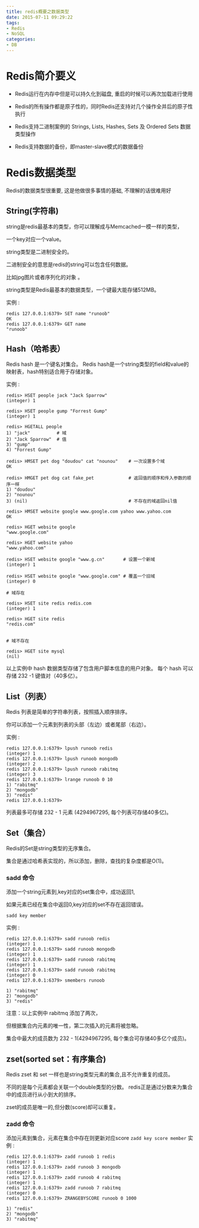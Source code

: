 ```yaml
---
title: redis概要之数据类型
date: 2015-07-11 09:29:22
tags:
- Redis
- NoSQL
categories:
- DB
---
```


# Redis简介要义

- Redis运行在内存中但是可以持久化到磁盘, 重启的时候可以再次加载进行使用

- Redis的所有操作都是原子性的，同时Redis还支持对几个操作全并后的原子性执行

-  Redis支持二进制案例的 Strings, Lists, Hashes, Sets 及 Ordered Sets 数据类型操作

- Redis支持数据的备份，即master-slave模式的数据备份


# Redis数据类型

Redis的数据类型很重要, 这是他做很多事情的基础, 不理解的话很难用好

<!-- more -->

## String(字符串)

string是redis最基本的类型，你可以理解成与Memcached一模一样的类型，

一个key对应一个value。

string类型是二进制安全的。

二进制安全的意思是redis的string可以包含任何数据。

比如jpg图片或者序列化的对象 。

string类型是Redis最基本的数据类型，一个键最大能存储512MB。

实例 : 

```
redis 127.0.0.1:6379> SET name "runoob"
OK
redis 127.0.0.1:6379> GET name
"runoob"
```

## Hash（哈希表）

Redis hash 是一个键名对集合。
Redis hash是一个string类型的field和value的映射表，hash特别适合用于存储对象。

实例 : 
```
redis> HSET people jack "Jack Sparrow"
(integer) 1

redis> HSET people gump "Forrest Gump"
(integer) 1

redis> HGETALL people
1) "jack"          # 域
2) "Jack Sparrow"  # 值
3) "gump"
4) "Forrest Gump"
```

```
redis> HMSET pet dog "doudou" cat "nounou"    # 一次设置多个域
OK

redis> HMGET pet dog cat fake_pet             # 返回值的顺序和传入参数的顺序一样
1) "doudou"
2) "nounou"
3) (nil)                                      # 不存在的域返回nil值
```

```
redis> HMSET website google www.google.com yahoo www.yahoo.com
OK

redis> HGET website google
"www.google.com"

redis> HGET website yahoo
"www.yahoo.com"
```

```
redis> HSET website google "www.g.cn"       # 设置一个新域
(integer) 1

redis> HSET website google "www.google.com" # 覆盖一个旧域
(integer) 0
```

```
# 域存在

redis> HSET site redis redis.com
(integer) 1

redis> HGET site redis
"redis.com"


# 域不存在

redis> HGET site mysql
(nil)
```
以上实例中 hash 数据类型存储了包含用户脚本信息的用户对象。
每个 hash 可以存储 232 -1 键值对（40多亿）。

## List（列表）

Redis 列表是简单的字符串列表，按照插入顺序排序。

你可以添加一个元素到列表的头部（左边）或者尾部（右边）。

实例 :
```
redis 127.0.0.1:6379> lpush runoob redis
(integer) 1
redis 127.0.0.1:6379> lpush runoob mongodb
(integer) 2
redis 127.0.0.1:6379> lpush runoob rabitmq
(integer) 3
redis 127.0.0.1:6379> lrange runoob 0 10
1) "rabitmq"
2) "mongodb"
3) "redis"
redis 127.0.0.1:6379>
```

列表最多可存储 232 - 1 元素 (4294967295, 每个列表可存储40多亿)。

## Set（集合）

Redis的Set是string类型的无序集合。

集合是通过哈希表实现的，所以添加，删除，查找的复杂度都是O(1)。

### sadd 命令

添加一个string元素到,key对应的set集合中，成功返回1,

如果元素已经在集合中返回0,key对应的set不存在返回错误。

`sadd key member`

实例 : 
```
redis 127.0.0.1:6379> sadd runoob redis
(integer) 1
redis 127.0.0.1:6379> sadd runoob mongodb
(integer) 1
redis 127.0.0.1:6379> sadd runoob rabitmq
(integer) 1
redis 127.0.0.1:6379> sadd runoob rabitmq
(integer) 0
redis 127.0.0.1:6379> smembers runoob

1) "rabitmq"
2) "mongodb"
3) "redis"
```

注意：以上实例中 rabitmq 添加了两次，

但根据集合内元素的唯一性，第二次插入的元素将被忽略。

集合中最大的成员数为 232 - 1(4294967295, 每个集合可存储40多亿个成员)。

## zset(sorted set：有序集合)
Redis zset 和 set 一样也是string类型元素的集合,且不允许重复的成员。

不同的是每个元素都会关联一个double类型的分数。
redis正是通过分数来为集合中的成员进行从小到大的排序。

zset的成员是唯一的,但分数(score)却可以重复。

### zadd 命令

添加元素到集合，元素在集合中存在则更新对应score
`zadd key score member` 
实例 : 
```
redis 127.0.0.1:6379> zadd runoob 1 redis
(integer) 1
redis 127.0.0.1:6379> zadd runoob 3 mongodb
(integer) 1
redis 127.0.0.1:6379> zadd runoob 4 rabitmq
(integer) 1
redis 127.0.0.1:6379> zadd runoob 7 rabitmq
(integer) 0
redis 127.0.0.1:6379> ZRANGEBYSCORE runoob 0 1000

1) "redis"
2) "mongodb"
3) "rabitmq"
```